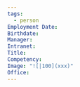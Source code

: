 ```yaml
---
tags:
  - person
Employment Date: 
Birthdate: 
Manager: 
Intranet: 
Title: 
Competency: 
Image: "![|100](xxx)"
Office:
---
```


